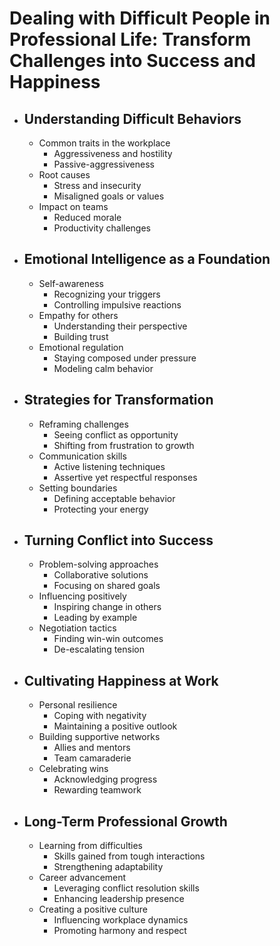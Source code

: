# Dealing with Difficult People in Professional Life: Transform Challenges into Success and Happiness

- ## Understanding Difficult Behaviors

  - Common traits in the workplace
    - Aggressiveness and hostility
    - Passive-aggressiveness
  - Root causes
    - Stress and insecurity
    - Misaligned goals or values
  - Impact on teams
    - Reduced morale
    - Productivity challenges
- ## Emotional Intelligence as a Foundation

  - Self-awareness
    - Recognizing your triggers
    - Controlling impulsive reactions
  - Empathy for others
    - Understanding their perspective
    - Building trust
  - Emotional regulation
    - Staying composed under pressure
    - Modeling calm behavior
- ## Strategies for Transformation

  - Reframing challenges
    - Seeing conflict as opportunity
    - Shifting from frustration to growth
  - Communication skills
    - Active listening techniques
    - Assertive yet respectful responses
  - Setting boundaries
    - Defining acceptable behavior
    - Protecting your energy
- ## Turning Conflict into Success

  - Problem-solving approaches
    - Collaborative solutions
    - Focusing on shared goals
  - Influencing positively
    - Inspiring change in others
    - Leading by example
  - Negotiation tactics
    - Finding win-win outcomes
    - De-escalating tension
- ## Cultivating Happiness at Work

  - Personal resilience
    - Coping with negativity
    - Maintaining a positive outlook
  - Building supportive networks
    - Allies and mentors
    - Team camaraderie
  - Celebrating wins
    - Acknowledging progress
    - Rewarding teamwork
- ## Long-Term Professional Growth

  - Learning from difficulties
    - Skills gained from tough interactions
    - Strengthening adaptability
  - Career advancement
    - Leveraging conflict resolution skills
    - Enhancing leadership presence
  - Creating a positive culture
    - Influencing workplace dynamics
    - Promoting harmony and respect
